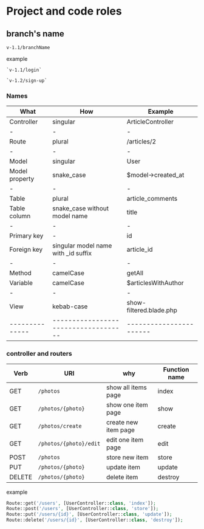 # Project and code roles

## branch's name

`v-1.1/branchName`

example

```
`v-1.1/login`

`v-1.2/sign-up`
```

### Names

| What           | How                                  | Example                 |
| -------------- | ------------------------------------ | ----------------------- |
| Controller     | singular                             | ArticleController       |
| -              | -                                    | -                       |
| Route          | plural                               | /articles/2             |
| -              | -                                    | -                       |
| Model          | singular                             | User                    |
| Model property | snake_case                           | $model->created_at      |
| -              | -                                    | -                       |
| Table          | plural                               | article_comments        |
| Table column   | snake_case without model name        | title                   |
| -              | -                                    | -                       |
| Primary key    | -                                    | id                      |
| Foreign key    | singular model name with \_id suffix | article_id              |
| -              | -                                    | -                       |
| Method         | camelCase                            | getAll                  |
| Variable       | camelCase                            | $articlesWithAuthor     |
| -              | -                                    | -                       |
| View           | kebab-case                           | show-filtered.blade.php |
| -------------- | ------------------------------------ | ----------------------- |

### controller and routers

| Verb   | URI                    | why                  | Function name |
| ------ | ---------------------- | -------------------- | ------------- |
| GET    | `/photos`              | show all items page  | index         |
| GET    | `/photos/{photo}`      | show one item page   | show          |
| GET    | `/photos/create`       | create new item page | create        |
| GET    | `/photos/{photo}/edit` | edit one item page   | edit          |
| POST   | `/photos`              | store new item       | store         |
| PUT    | `/photos/{photo}`      | update item          | update        |
| DELETE | `/photos/{photo}`      | delete item          | destroy       |

example

```php
Route::get('/users', [UserController::class, 'index']);
Route::post('/users', [UserController::class, 'store']);
Route::put('/users/{id}', [UserController::class, 'update']);
Route::delete('/users/{id}', [UserController::class, 'destroy']);
```
